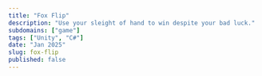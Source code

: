 ```yaml
---
title: "Fox Flip"
description: "Use your sleight of hand to win despite your bad luck."
subdomains: ["game"]
tags: ["Unity", "C#"]
date: "Jan 2025"
slug: fox-flip
published: false
---
```


